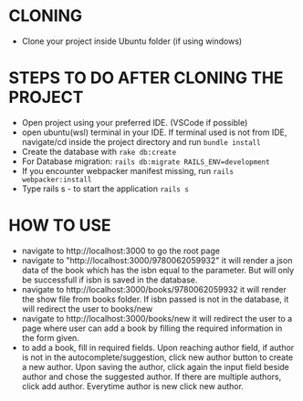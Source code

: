 # CLONING
 - Clone your project inside Ubuntu folder (if using windows)

# STEPS TO DO AFTER CLONING THE PROJECT
- Open project using your preferred IDE. (VSCode if possible)
- open ubuntu(wsl) terminal in your IDE. If terminal used is not from IDE, navigate/cd inside the project directory and run ```bundle install```
- Create the database with ```rake db:create```
- For Database migration: ```rails db:migrate RAILS_ENV=development```
- If you encounter webpacker manifest missing, run ```rails webpacker:install```
- Type rails s - to start the application ```rails s```

# HOW TO USE
- navigate to http://localhost:3000 to go the root page
- navigate to "http://localhost:3000/9780062059932" it will render a json data of the book which has the isbn equal to the parameter. But will only be successfull if isbn is saved in the database.
- navigate to http://localhost:3000/books/9780062059932 it will render the show file from books folder. If isbn passed is not in the database, it will redirect the user to books/new
- navigate to http://localhost:3000/books/new it will redirect the user to a page where user can add a book by filling the required information in the form given.
- to add a book, fill in required fields. Upon reaching author field, if author is not in the autocomplete/suggestion, click new author button to create a new author. Upon saving the author, click again the input field beside author and chose the suggested author. If there are multiple authors, click add author. Everytime author is new click new author.